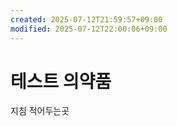 ```yaml
---
created: 2025-07-12T21:59:57+09:00
modified: 2025-07-12T22:00:06+09:00
---
```


# 테스트 의약품

지침 적어두는곳
